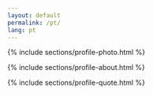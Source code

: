 ```yaml
---
layout: default
permalink: /pt/
lang: pt
---
```

{% include sections/profile-photo.html %}

{% include sections/profile-about.html %}

{% include sections/profile-quote.html %}
